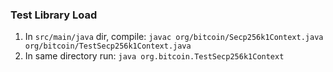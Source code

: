### Test Library Load

1. In `src/main/java` dir, compile: `javac org/bitcoin/Secp256k1Context.java org/bitcoin/TestSecp256k1Context.java`
2. In same directory run: `java org.bitcoin.TestSecp256k1Context`